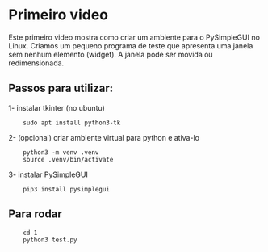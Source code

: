 # Primeiro video

Este primeiro video mostra como criar um ambiente para o PySimpleGUI no Linux.
Criamos um pequeno programa de teste que apresenta uma janela sem nenhum elemento (widget).
A janela pode ser movida ou redimensionada.


## Passos para utilizar:

1- instalar tkinter (no ubuntu)

```
    sudo apt install python3-tk
```

2- (opcional) criar ambiente virtual para python e ativa-lo

```
    python3 -m venv .venv
    source .venv/bin/activate
```

3- instalar PySimpleGUI

```
    pip3 install pysimplegui
```

## Para rodar

```
    cd 1
    python3 test.py
```
